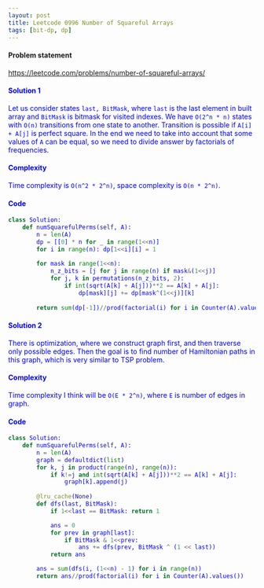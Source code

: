 ```yaml
---
layout: post
title: Leetcode 0996 Number of Squareful Arrays
tags: [bit-dp, dp]
---
```


#### Problem statement

<a href="https://leetcode.com/problems/number-of-squareful-arrays/"> <font color = blue>https://leetcode.com/problems/number-of-squareful-arrays/

#### Solution 1
Let us consider states `last, BitMask`, where `last` is the last element in built array and `BitMask` is bitmask for visited indexes. We have `O(2^n * n)` states with `O(n)` transitions from one state to another. Transition is possible if `A[i] + A[j]` is perfect square. In the end we need to take into account that some values of `A` can be equal, so we need to divide answer by factorials of frequencies. 

#### Complexity
Time complexity is `O(n^2 * 2^n)`, space complexity is `O(n * 2^n)`.

#### Code
```python
class Solution:
    def numSquarefulPerms(self, A):
        n = len(A)
        dp = [[0] * n for _ in range(1<<n)]
        for i in range(n): dp[1<<i][i] = 1
            
        for mask in range(1<<n):
            n_z_bits = [j for j in range(n) if mask&(1<<j)]
            for j, k in permutations(n_z_bits, 2):
                if int(sqrt(A[k] + A[j]))**2 == A[k] + A[j]:
                    dp[mask][j] += dp[mask^(1<<j)][k]
                    
        return sum(dp[-1])//prod(factorial(i) for i in Counter(A).values())
```

#### Solution 2
There is optimization, where we construct graph first, and then traverse only possible edges. Then the goal is to find number of Hamiltonian paths in this graph, which is very similar to TSP problem.

#### Complexity
Time complexity I think will be `O(E * 2^n)`, where `E` is number of edges in graph.

#### Code
```python
class Solution:
    def numSquarefulPerms(self, A):
        n = len(A)
        graph = defaultdict(list)
        for k, j in product(range(n), range(n)):
            if k!=j and int(sqrt(A[k] + A[j]))**2 == A[k] + A[j]:
                graph[k].append(j)
            
        @lru_cache(None)
        def dfs(last, BitMask):
            if 1<<last == BitMask: return 1

            ans = 0
            for prev in graph[last]:
                if BitMask & 1<<prev:
                    ans += dfs(prev, BitMask ^ (1 << last))
            return ans

        ans = sum(dfs(i, (1<<n) - 1) for i in range(n))
        return ans//prod(factorial(i) for i in Counter(A).values())
```

